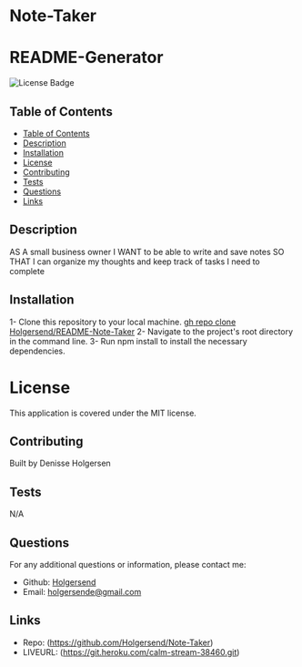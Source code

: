 # Note-Taker

# README-Generator
![License Badge](https://img.shields.io/badge/License-MIT-green)

## Table of Contents
- [Table of Contents](#table-of-contents)
- [Description](#description)
- [Installation](#installation)
- [License](#license)
- [Contributing](#contributing)
- [Tests](#tests)
- [Questions](#questions)
- [Links](#links)

## Description
AS A small business owner
I WANT to be able to write and save notes
SO THAT I can organize my thoughts and keep track of tasks I need to complete

## Installation 

1- Clone this repository to your local machine. [gh repo clone Holgersend/README-Note-Taker](https://github.com/Holgersend/Note-Taker.git)
2- Navigate to the project's root directory in the command line.
3- Run npm install to install the necessary dependencies.


# License 
This application is covered under the MIT license.

## Contributing 
Built by Denisse Holgersen

## Tests 
N/A

## Questions 
For any additional questions or information, please contact me:
- Github: [Holgersend](https://github.com/Holgersend)
- Email:  holgersende@gmail.com

## Links 
- Repo: (https://github.com/Holgersend/Note-Taker)
- LIVEURL: (https://git.heroku.com/calm-stream-38460.git)
